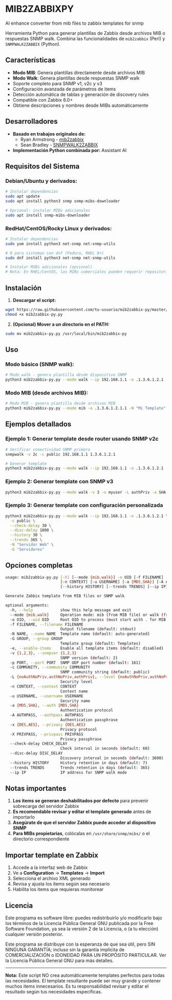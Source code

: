 # MIB2ZABBIXPY
AI enhance converter  from mib files to zabbix templates for snmp


Herramienta Python para generar plantillas de Zabbix desde archivos MIB o respuestas SNMP walk. Combina las funcionalidades de `mib2zabbix` (Perl) y `SNMPWALK2ZABBIX` (Python).

## Características

- **Modo MIB**: Genera plantillas directamente desde archivos MIB
- **Modo Walk**: Genera plantillas desde respuestas SNMP walk
- Soporte completo para SNMP v1, v2c y v3
- Configuración avanzada de parámetros de items
- Detección automática de tablas y generación de discovery rules
- Compatible con Zabbix 6.0+
- Obtiene descripciones y nombres desde MIBs automáticamente

## Desarrolladores

- **Basado en trabajos originales de:**
  - Ryan Armstrong - [mib2zabbix](https://github.com/cavaliercoder/mib2zabbix)
  - Sean Bradley - [SNMPWALK2ZABBIX](https://github.com/Sean-Bradley/SNMPWALK2ZABBIX)
- **Implementación Python combinada por:** Assistant AI

## Requisitos del Sistema

### Debian/Ubuntu y derivados:

```bash
# Instalar dependencias
sudo apt update
sudo apt install python3 snmp snmp-mibs-downloader

# Opcional: instalar MIBs adicionales
sudo apt install snmp-mibs-downloader
```

### RedHat/CentOS/Rocky Linux y derivados:

```bash
# Instalar dependencias
sudo yum install python3 net-snmp net-snmp-utils

# O para sistemas con dnf (Fedora, RHEL 8+)
sudo dnf install python3 net-snmp net-snmp-utils

# Instalar MIBs adicionales (opcional)
# Nota: En RHEL/CentOS, las MIBs comerciales pueden requerir repositorios adicionales
```

## Instalación

1. **Descargar el script:**

```bash
wget https://raw.githubusercontent.com/tu-usuario/mib2zabbix-py/master/mib2zabbix-py.py
chmod +x mib2zabbix-py.py
```

2. **(Opcional) Mover a un directorio en el PATH:**

```bash
sudo mv mib2zabbix-py.py /usr/local/bin/mib2zabbix-py
```

## Uso

### Modo básico (SNMP walk):

```bash
# Modo walk - genera plantilla desde dispositivo SNMP
python3 mib2zabbix-py.py --mode walk --ip 192.168.1.1 -o .1.3.6.1.2.1 -c public
```

### Modo MIB (desde archivos MIB):

```bash
# Modo MIB - genera plantilla desde archivos MIB
python3 mib2zabbix-py.py --mode mib -o .1.3.6.1.2.1.1 -N "Mi Template"
```

## Ejemplos detallados

### Ejemplo 1: Generar template desde router usando SNMP v2c

```bash
# Verificar conectividad SNMP primero
snmpwalk -v 2c -c public 192.168.1.1 1.3.6.1.2.1

# Generar template
python3 mib2zabbix-py.py --mode walk --ip 192.168.1.1 -o .1.3.6.1.2.1 -c public -N "Router Template"
```

### Ejemplo 2: Generar template con SNMP v3

```bash
python3 mib2zabbix-py.py --mode walk -v 3 -u myuser -L authPriv -a SHA -A mypass -x AES -X mypriv --ip 192.168.1.1 -o .1.3.1.2.1
```

### Ejemplo 3: Generar template con configuración personalizada

```bash
python3 mib2zabbix-py.py --mode walk --ip 192.168.1.1 -o .1.3.6.1.2.1 \
  -c public \
  --check-delay 30 \
  --disc-delay 1800 \
  --history 30 \
  --trends 365 \
  -N "Servidor Web" \
  -G "Servidores"
```

## Opciones completas

```bash
usage: mib2zabbix-py.py [-h] [--mode {mib,walk}] -o OID [-f FILENAME] [-N NAME] [-G GROUP] [-e] [-v {1,2,3}] [-p PORT] [-c COMMUNITY] [-L {noAuthNoPriv,authNoPriv,authPriv}]
                        [-n CONTEXT] [-u USERNAME] [-a {MD5,SHA}] [-A AUTHPASS] [-x {DES,AES}] [-X PRIVPASS] [--check-delay CHECK_DELAY] [--disc-delay DISC_DELAY]
                        [--history HISTORY] [--trends TRENDS] [--ip IP]

Generate Zabbix template from MIB files or SNMP walk

optional arguments:
  -h, --help            show this help message and exit
  --mode {mib,walk}     Operation mode: mib (from MIB file) or walk (from SNMP walk)
  -o OID, --oid OID     Root OID to process (must start with . for MIB mode)
  -f FILENAME, --filename FILENAME
                        Output filename (default: stdout)
  -N NAME, --name NAME  Template name (default: auto-generated)
  -G GROUP, --group GROUP
                        Template group (default: Templates)
  -e, --enable-items    Enable all template items (default: disabled)
  -v {1,2,3}, --snmpver {1,2,3}
                        SNMP version (default: 2)
  -p PORT, --port PORT  SNMP UDP port number (default: 161)
  -c COMMUNITY, --community COMMUNITY
                        SNMP community string (default: public)
  -L {noAuthNoPriv,authNoPriv,authPriv}, --level {noAuthNoPriv,authNoPriv,authPriv}
                        Security level
  -n CONTEXT, --context CONTEXT
                        Context name
  -u USERNAME, --username USERNAME
                        Security name
  -a {MD5,SHA}, --auth {MD5,SHA}
                        Authentication protocol
  -A AUTHPASS, --authpass AUTHPASS
                        Authentication passphrase
  -x {DES,AES}, --privacy {DES,AES}
                        Privacy protocol
  -X PRIVPASS, --privpass PRIVPASS
                        Privacy passphrase
  --check-delay CHECK_DELAY
                        Check interval in seconds (default: 60)
  --disc-delay DISC_DELAY
                        Discovery interval in seconds (default: 3600)
  --history HISTORY     History retention in days (default: 7)
  --trends TRENDS       Trends retention in days (default: 365)
  --ip IP               IP address for SNMP walk mode
```

## Notas importantes

1. **Los items se generan deshabilitados por defecto** para prevenir sobrecarga del servidor Zabbix
2. **Es recomendable revisar y editar el template generado** antes de importarlo
3. **Asegúrate de que el servidor Zabbix puede acceder al dispositivo SNMP**
4. **Para MIBs propietarias**, colócalas en `/usr/share/snmp/mibs/` o el directorio correspondiente

## Importar template en Zabbix

1. Accede a la interfaz web de Zabbix
2. Ve a **Configuration** → **Templates** → **Import**
3. Selecciona el archivo XML generado
4. Revisa y ajusta los items según sea necesario
5. Habilita los items que requieras monitorear

## Licencia

Este programa es software libre: puedes redistribuirlo y/o modificarlo bajo los términos de la Licencia Pública General GNU publicada por la Free Software Foundation, ya sea la versión 2 de la Licencia, o (a tu elección) cualquier versión posterior.

Este programa se distribuye con la esperanza de que sea útil, pero SIN NINGUNA GARANTÍA; incluso sin la garantía implícita de COMERCIALIZACIÓN o IDONEIDAD PARA UN PROPÓSITO PARTICULAR. Ver la Licencia Pública General GNU para más detalles.

---

**Nota:** Este script NO crea automáticamente templates perfectos para todas las necesidades. El template resultante puede ser muy grande y contener muchos items innecesarios. Es tu responsabilidad revisar y editar el resultado según tus necesidades específicas.
